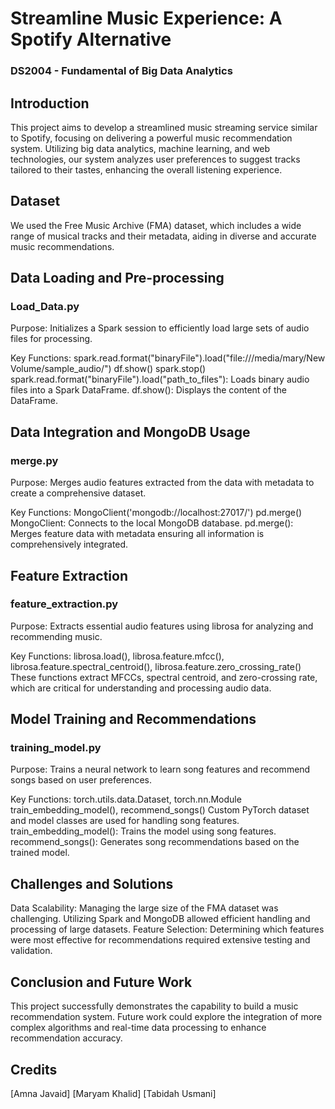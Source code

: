 # Streamline Music Experience: A Spotify Alternative

### DS2004 - Fundamental of Big Data Analytics
## Introduction
This project aims to develop a streamlined music streaming service similar to Spotify, focusing on delivering a powerful music recommendation system. Utilizing big data analytics, machine learning, and web technologies, our system analyzes user preferences to suggest tracks tailored to their tastes, enhancing the overall listening experience.

## Dataset
We used the Free Music Archive (FMA) dataset, which includes a wide range of musical tracks and their metadata, aiding in diverse and accurate music recommendations.

## Data Loading and Pre-processing
### Load_Data.py
Purpose: Initializes a Spark session to efficiently load large sets of audio files for processing.

Key Functions:
spark.read.format("binaryFile").load("file:///media/mary/New Volume/sample_audio/")
df.show()
spark.stop()
spark.read.format("binaryFile").load("path_to_files"): Loads binary audio files into a Spark DataFrame.
df.show(): Displays the content of the DataFrame.

## Data Integration and MongoDB Usage
### merge.py
Purpose: Merges audio features extracted from the data with metadata to create a comprehensive dataset.

Key Functions:
MongoClient('mongodb://localhost:27017/')
pd.merge()
MongoClient: Connects to the local MongoDB database.
pd.merge(): Merges feature data with metadata ensuring all information is comprehensively integrated.

## Feature Extraction
### feature_extraction.py
Purpose: Extracts essential audio features using librosa for analyzing and recommending music.

Key Functions:
librosa.load(), librosa.feature.mfcc(), librosa.feature.spectral_centroid(), librosa.feature.zero_crossing_rate()
These functions extract MFCCs, spectral centroid, and zero-crossing rate, which are critical for understanding and processing audio data.


## Model Training and Recommendations
### training_model.py
Purpose: Trains a neural network to learn song features and recommend songs based on user preferences.

Key Functions:
torch.utils.data.Dataset, torch.nn.Module
train_embedding_model(), recommend_songs()
Custom PyTorch dataset and model classes are used for handling song features.
train_embedding_model(): Trains the model using song features.
recommend_songs(): Generates song recommendations based on the trained model.

## Challenges and Solutions
Data Scalability: Managing the large size of the FMA dataset was challenging. Utilizing Spark and MongoDB allowed efficient handling and processing of large datasets.
Feature Selection: Determining which features were most effective for recommendations required extensive testing and validation.


## Conclusion and Future Work
This project successfully demonstrates the capability to build a music recommendation system. Future work could explore the integration of more complex algorithms and real-time data processing to enhance recommendation accuracy.

## Credits
[Amna Javaid]
[Maryam Khalid]
[Tabidah Usmani]
